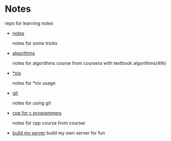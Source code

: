 # Notes

repo for learning notes

- [notes](./notes.md)
  
    notes for some tricks
  
- [algorithms](./algorithms.md)
  
    notes for algorithms course from coursera with textbook algorithms(4th)
  
- [*nix](./*nix.md)
  
    notes for *nix usage
  
- [git](./git.md)
  
    notes for using git
  
- [cpp for c programmers](./cppForCProgrammers.md)
  
    notes for cpp course from courser
    
- [build my server](./buildMyServer.md)
    build my own server for fun
    